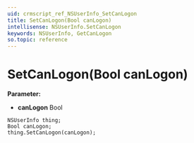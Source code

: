 ```yaml
---
uid: crmscript_ref_NSUserInfo_SetCanLogon
title: SetCanLogon(Bool canLogon)
intellisense: NSUserInfo.SetCanLogon
keywords: NSUserInfo, GetCanLogon
so.topic: reference
---
```


# SetCanLogon(Bool canLogon)

**Parameter:** 
* **canLogon** Bool

```crmscript
NSUserInfo thing;
Bool canLogon;
thing.SetCanLogon(canLogon);
```


